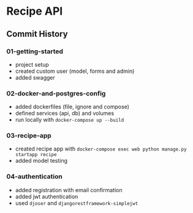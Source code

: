# Recipe API

## Commit History

### 01-getting-started
- project setup
- created custom user (model, forms and admin)
- added swagger

### 02-docker-and-postgres-config
- added dockerfiles (file, ignore and compose)
- defined services (api, db) and volumes
- run locally with `docker-compose up --build`

### 03-recipe-app 
- created recipe app with `docker-compose exec web python manage.py startapp recipe`
- added model testing

### 04-authentication
- added registration with email confirmation
- added jwt authentication
- used `djoser` and `djangorestframework-simplejwt`
